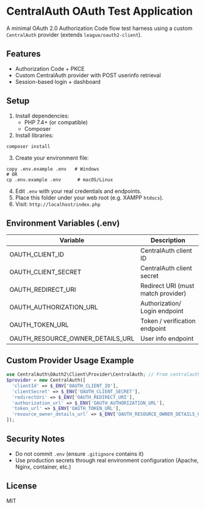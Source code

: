 # CentralAuth OAuth Test Application

A minimal OAuth 2.0 Authorization Code flow test harness using a custom `CentralAuth` provider (extends `league/oauth2-client`).

## Features
- Authorization Code + PKCE
- Custom CentralAuth provider with POST userinfo retrieval
- Session-based login + dashboard

## Setup
1. Install dependencies:
   - PHP 7.4+ (or compatible)
   - Composer
2. Install libraries:
```
composer install
```
3. Create your environment file:
```
copy .env.example .env   # Windows
# OR
cp .env.example .env      # macOS/Linux
```
4. Edit `.env` with your real credentials and endpoints.
5. Place this folder under your web root (e.g. XAMPP `htdocs`).
6. Visit: `http://localhost/index.php`

## Environment Variables (.env)
| Variable                         | Description                        |
| -------------------------------- | ---------------------------------- |
| OAUTH_CLIENT_ID                  | CentralAuth client ID              |
| OAUTH_CLIENT_SECRET              | CentralAuth client secret          |
| OAUTH_REDIRECT_URI               | Redirect URI (must match provider) |
| OAUTH_AUTHORIZATION_URL          | Authorization/ Login endpoint      |
| OAUTH_TOKEN_URL                  | Token / verification endpoint      |
| OAUTH_RESOURCE_OWNER_DETAILS_URL | User info endpoint                 |

## Custom Provider Usage Example
```php
use CentralAuth\OAuth2\Client\Provider\CentralAuth; // From centralauth/oauth2-centralauth package
$provider = new CentralAuth([
  'clientId' => $_ENV['OAUTH_CLIENT_ID'],
  'clientSecret' => $_ENV['OAUTH_CLIENT_SECRET'],
  'redirectUri' => $_ENV['OAUTH_REDIRECT_URI'],
  'authorization_url' => $_ENV['OAUTH_AUTHORIZATION_URL'],
  'token_url' => $_ENV['OAUTH_TOKEN_URL'],
  'resource_owner_details_url' => $_ENV['OAUTH_RESOURCE_OWNER_DETAILS_URL']
]);
```

## Security Notes
- Do not commit `.env` (ensure `.gitignore` contains it)
- Use production secrets through real environment configuration (Apache, Nginx, container, etc.)

## License
MIT
